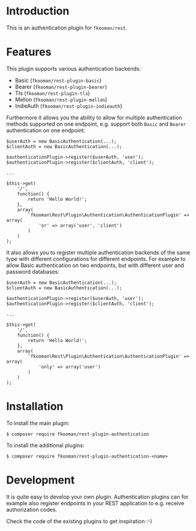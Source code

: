 # Introduction
This is an authentication plugin for `fkooman/rest`.

# Features
This plugin supports various authentication backends:

* Basic (`fkooman/rest-plugin-basic`)
* Bearer (`fkooman/rest-plugin-bearer`)
* Tls (`fkooman/rest-plugin-tls`)
* Mellon (`fkooman/rest-plugin-mellon`)
* IndieAuth (`fkooman/rest-plugin-indieauth`)

Furthermore it allows you the ability to allow for multiple authentication 
methods supported on one endpoint, e.g. support both `Basic` and `Bearer` 
authentication on one endpoint:

    $userAuth = new BasicAuthentication(...);
    $clientAuth = new BasicAuthentication(...);

    $authenticationPlugin->register($userAuth, 'user');
    $authenticationPlugin->register($clientAuth, 'client');

    ...

    $this->get(
        '/',
        function() {
            return 'Hello World!';
        },
        array(
            'fkooman\Rest\Plugin\Authentication\AuthenticationPlugin' => array(
                'or' => array('user', 'client')
            )
        )
    );

It also allows you to register multiple authentication backends of the same
type with different configurations for different endpoints. For example to 
allow Basic authentication on two endpoints, but with different user and 
password databases:

    $userAuth = new BasicAuthentication(...);
    $clientAuth = new BasicAuthentication(...);

    $authenticationPlugin->register($userAuth, 'user');
    $authenticationPlugin->register($clientAuth, 'client');

    ...

    $this->get(
        '/',
        function() {
            return 'Hello World!';
        },
        array(
            'fkooman\Rest\Plugin\Authentication\AuthenticationPlugin' => array(
                'only' => array('user')
            )
        )
    );

# Installation
To install the main plugin:

    $ composer require fkooman/rest-plugin-authentication

To install the additional plugins:

    $ composer require fkooman/rest-plugin-authentication-<name>

# Development
It is quite easy to develop your own plugin. Authentication plugins can for
example also register endpoints in your REST application to e.g. receive 
authorization codes.

Check the code of the existing plugins to get inspiration :-)
